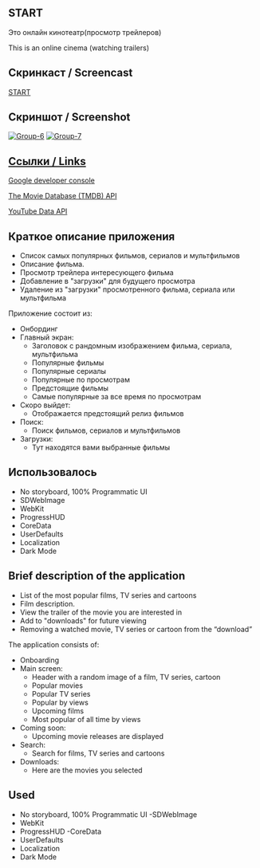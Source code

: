 ## **START**

Это онлайн кинотеатр(просмотр трейлеров)

This is an online cinema (watching trailers)

## Скринкаст / Screencast 
[START](https://disk.yandex.ru/i/J-qKEKaGe8hXBw)

## **Скриншот / Screenshot**
<a href="https://ibb.co/bdzPCh7"><img src="https://i.ibb.co/ysWXZTV/Group-6.jpg" alt="Group-6" border="0"></a>
<a href="https://ibb.co/qWvLs1k"><img src="https://i.ibb.co/KLJcqyF/Group-7.png" alt="Group-7" border="0"></a><br /><a target='_blank' href='https://imgbb.com/'>

## **Ссылки / Links**

[Google developer console](https://console.cloud.google.com/)

[The Movie Database (TMDB) API](https://www.themoviedb.org)

[YouTube Data API](https://developers.google.com/youtube/v3?hl=ru)

## Краткое описание приложения
- Список самых популярных фильмов, сериалов и мультфильмов
- Описание фильма.
- Просмотр трейлера интересующего фильма
- Добавление в "загрузки" для будущего просмотра
- Удаление из "загрузки" просмотренного фильма, сериала или мультфильма

Приложение состоит из:
- Онбординг
- Главный экран:
   - Заголовок с рандомным изображением фильма, сериала, мультфильма
   - Популярные фильмы
   - Популярные сериалы
   - Популярные по просмотрам
   - Предстоящие фильмы
   - Самые популярные за все время по просмотрам
- Скоро выйдет:
   - Отображается предстоящий релиз фильмов
- Поиск:
   - Поиск фильмов, сериалов и мультфильмов
- Загрузки:
  - Тут находятся вами выбранные фильмы

## **Использовалось**
- No storyboard, 100% Programmatic UI
- SDWebImage
- WebKit
- ProgressHUD
- CoreData
- UserDefaults
- Localization
- Dark Mode

## Brief description of the application
- List of the most popular films, TV series and cartoons
- Film description.
- View the trailer of the movie you are interested in
- Add to "downloads" for future viewing
- Removing a watched movie, TV series or cartoon from the “download”

The application consists of:
- Onboarding
- Main screen:
    - Header with a random image of a film, TV series, cartoon
    - Popular movies
    - Popular TV series
    - Popular by views
    - Upcoming films
    - Most popular of all time by views
- Coming soon:
    - Upcoming movie releases are displayed
- Search:
    - Search for films, TV series and cartoons
- Downloads:
   - Here are the movies you selected
 
## **Used**
- No storyboard, 100% Programmatic UI
-SDWebImage
- WebKit
- ProgressHUD
-CoreData
- UserDefaults
- Localization
- Dark Mode
